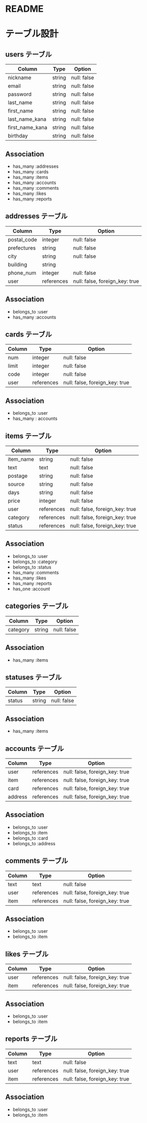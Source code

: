 # README
# テーブル設計


## users テーブル
| Column          | Type   | Option      |
| ----------------| -------| ----------- |
| nickname        | string | null: false |
| email           | string | null: false |
| password        | string | null: false |
| last_name       | string | null: false |
| first_name      | string | null: false |
| last_name_kana  | string | null: false |
| first_name_kana | string | null: false |
| birthday        | string | null: false |

## Association
- has_many :addresses
- has_many :cards
- has_many :items
- has_many :accounts
- has_many :comments
- has_many :likes
- has_many :reports


## addresses テーブル
| Column      | Type       | Option                         |
| ----------- | ---------- | ------------------------------ |
| postal_code | integer    | null: false                    |
| prefectures | string     | null: false                    |
| city        | string     | null: false                    |
| building    | string     |                                |
| phone_num   | integer    | null: false                    |
| user        | references | null: false, foreign_key: true |

## Association
- belongs_to :user
- has_many :accounts


 ## cards テーブル
| Column | Type       | Option                         |
| ------ | ---------- | ------------------------------ |
| num    | integer    | null: false                    |
| limit  | integer    | null: false                    |
| code   | integer    | null: false                    |
| user   | references | null: false, foreign_key: true |

## Association
- belongs_to :user
- has_many : accounts


## items テーブル
| Column    | Type       | Option                         |
| --------- | ---------- | ------------------------------ |
| item_name | string     | null: false                    |
| text      | text       | null: false                    |
| postage   | string     | null: false                    |
| source    | string     | null: false                    |
| days      | string     | null: false                    |
| price     | integer    | null: false                    |
| user      | references | null: false, foreign_key: true |
| category  | references | null: false, foreign_key: true |
| status    | references | null: false, foreign_key: true |

## Association
- belongs_to :user
- belongs_to :category
- belongs_to :status
- has_many :comments
- has_many :likes
- has_many :reports
- has_one :account


## categories テーブル
| Column   | Type   | Option      |
| ------   | ------ | ----------- |
| category | string | null: false |

## Association
- has_many :items


## statuses テーブル
| Column | Type   | Option      |
| ------ | ------ | ----------- |
| status | string | null: false |

## Association
- has_many :items


## accounts テーブル
| Column  | Type       | Option                         |
| ------- | ---------- | ------------------------------ |
| user    | references | null: false, foreign_key: true |
| item    | references | null: false, foreign_key: true |
| card    | references | null: false, foreign_key: true |
| address | references | null: false, foreign_key: true |

## Association
- belongs_to :user
- belongs_to :item
- belongs_to :card
- belongs_to :address


## comments テーブル
| Column | Type       | Option                         |
| ------ | ---------- | ------------------------------ |
| text   | text       | null: false                    |
| user   | references | null: false, foreign_key: true |
| item   | references | null: false, foreign_key: true |

## Association
- belongs_to :user
- belongs_to :item


## likes テーブル
| Column | Type       | Option                         |
| ------ | ---------- | ------------------------------ |
| user   | references | null: false, foreign_key: true |
| item   | references | null: false, foreign_key: true |

## Association
- belongs_to :user
- belongs_to :item


## reports テーブル
| Column | Type       | Option                         |
| ------ | ---------- | ------------------------------ |
| text   | text       | null: false                    |
| user   | references | null: false, foreign_key: true |
| item   | references | null: false, foreign_key: true |

## Association
- belongs_to :user
- belongs_to :item
